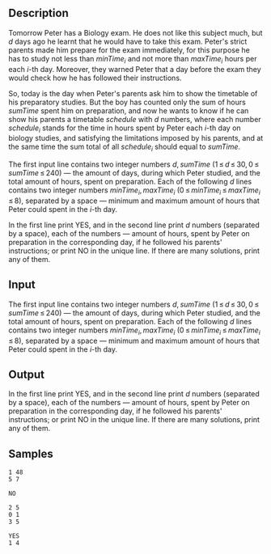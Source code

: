 ## Description

<div><p>Tomorrow Peter has a Biology exam. He does not like this subject much, but <span class="tex-span"><i>d</i></span> days ago he learnt that he would have to take this exam. Peter's strict parents made him prepare for the exam immediately, for this purpose he has to study not less than <span class="tex-span"><i>minTime</i><sub class="lower-index"><i>i</i></sub></span> and not more than <span class="tex-span"><i>maxTime</i><sub class="lower-index"><i>i</i></sub></span> hours per each <span class="tex-span"><i>i</i></span>-th day. Moreover, they warned Peter that a day before the exam they would check how he has followed their instructions.</p><p>So, today is the day when Peter's parents ask him to show the timetable of his preparatory studies. But the boy has counted only the sum of hours <span class="tex-span"><i>sumTime</i></span> spent him on preparation, and now he wants to know if he can show his parents a timetable <span class="tex-span"><i>sсhedule</i></span> with <span class="tex-span"><i>d</i></span> numbers, where each number <span class="tex-span"><i>sсhedule</i><sub class="lower-index"><i>i</i></sub></span> stands for the time in hours spent by Peter each <span class="tex-span"><i>i</i></span>-th day on biology studies, and satisfying the limitations imposed by his parents, and at the same time the sum total of all <span class="tex-span"><i>schedule</i><sub class="lower-index"><i>i</i></sub></span> should equal to <span class="tex-span"><i>sumTime</i></span>.</p></div><div class="input-specification"><p>The first input line contains two integer numbers <span class="tex-span"><i>d</i>, <i>sumTime</i></span> (<span class="tex-span">1 ≤ <i>d</i> ≤ 30, 0 ≤ <i>sumTime</i> ≤ 240</span>) — the amount of days, during which Peter studied, and the total amount of hours, spent on preparation. Each of the following <span class="tex-span"><i>d</i></span> lines contains two integer numbers <span class="tex-span"><i>minTime</i><sub class="lower-index"><i>i</i></sub>, <i>maxTime</i><sub class="lower-index"><i>i</i></sub></span> (<span class="tex-span">0 ≤ <i>minTime</i><sub class="lower-index"><i>i</i></sub> ≤ <i>maxTime</i><sub class="lower-index"><i>i</i></sub> ≤ 8</span>), separated by a space — minimum and maximum amount of hours that Peter could spent in the <span class="tex-span"><i>i</i></span>-th day.</p></div><div class="output-specification"><p>In the first line print <span class="tex-font-style-tt">YES</span>, and in the second line print <span class="tex-span"><i>d</i></span> numbers (separated by a space), each of the numbers — amount of hours, spent by Peter on preparation in the corresponding day, if he followed his parents' instructions; or print <span class="tex-font-style-tt">NO</span> in the unique line. If there are many solutions, print any of them.</p></div>


## Input

<p>The first input line contains two integer numbers <span class="tex-span"><i>d</i>, <i>sumTime</i></span> (<span class="tex-span">1 ≤ <i>d</i> ≤ 30, 0 ≤ <i>sumTime</i> ≤ 240</span>) — the amount of days, during which Peter studied, and the total amount of hours, spent on preparation. Each of the following <span class="tex-span"><i>d</i></span> lines contains two integer numbers <span class="tex-span"><i>minTime</i><sub class="lower-index"><i>i</i></sub>, <i>maxTime</i><sub class="lower-index"><i>i</i></sub></span> (<span class="tex-span">0 ≤ <i>minTime</i><sub class="lower-index"><i>i</i></sub> ≤ <i>maxTime</i><sub class="lower-index"><i>i</i></sub> ≤ 8</span>), separated by a space — minimum and maximum amount of hours that Peter could spent in the <span class="tex-span"><i>i</i></span>-th day.</p>


## Output

<p>In the first line print <span class="tex-font-style-tt">YES</span>, and in the second line print <span class="tex-span"><i>d</i></span> numbers (separated by a space), each of the numbers — amount of hours, spent by Peter on preparation in the corresponding day, if he followed his parents' instructions; or print <span class="tex-font-style-tt">NO</span> in the unique line. If there are many solutions, print any of them.</p>


## Samples

```input1
1 48
5 7

```

```output1
NO

```






```input2
2 5
0 1
3 5

```

```output2
YES
1 4
```



